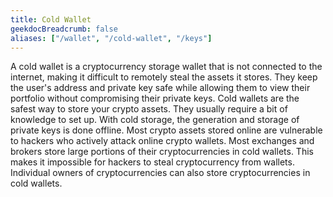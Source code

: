 ```yaml
---
title: Cold Wallet
geekdocBreadcrumb: false
aliases: ["/wallet", "/cold-wallet", "/keys"]
---
```



A cold wallet is a cryptocurrency storage wallet that is not connected to the internet, making it difficult to remotely steal the assets it stores. They keep the user's address and private key safe while allowing them to view their portfolio without compromising their private keys. Cold wallets are the safest way to store your crypto assets. They usually require a bit of knowledge to set up. With cold storage, the generation and storage of private keys is done offline. Most crypto assets stored online are vulnerable to hackers who actively attack online crypto wallets. Most exchanges and brokers store large portions of their cryptocurrencies in cold wallets. This makes it impossible for hackers to steal cryptocurrency from wallets. Individual owners of cryptocurrencies can also store cryptocurrencies in cold wallets.

